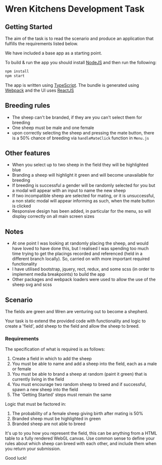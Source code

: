 # Wren Kitchens Development Task

## Getting Started
The aim of the task is to read the scenario and produce an application that fulfills the requirements listed below.

We have included a base app as a starting point.

To build & run the app you should install [NodeJS](https://nodejs.org/en/) and then run the following:

```bash
npm install
npm start
```

The app is written using [TypeScript](https://www.typescriptlang.org/). The bundle is generated using [Webpack](https://webpack.js.org/) and the UI uses [ReactJS](https://reactjs.org/)

## Breeding rules
* The sheep can't be branded, if they are you can't select them for breeding
* One sheep must be male and one female
* upon correctly selecting the sheep and pressing the mate button, there is a 50% chance of breeding via `handleMateClick` function in `Menu.js`

## Other features
* When you select up to two sheep in the field they will be highlighted blue
* Branding a sheep will highlight it green and will become unavailable for breeding
* If breeding is successful a gender will be randomly selected for you but a modal will appear with an input to name the new sheep
* If two incompatible sheep are selected for mating, or it is unsuccessful, a non static modal will appear informing as such, when the mate button is clicked
* Responsive design has been added, in particular for the menu, so will display correctly on all main screen sizes

## Notes
* At one point I was looking at randomly placing the sheep, and would have loved to have done this, but I realised I was spending too much time trying to get
the placings recorded and referenced (held in a different branch locally). So, carried on with more important required functionality
* I have utilised bootstrap, jquery, rect, redux, and some scss (in order to implement media breakpoints) to build the app
* Other packages and webpack loaders were used to allow the use of the sheep svg and scss

## Scenario
The fields are green and Wren are venturing out to become a shepherd.

Your task is to extend the provided code with functionality and logic to create a 'field', add sheep to the field and allow the sheep to breed.

### Requirements
The specification of what is required is as follows:

1) Create a field in which to add the sheep
2) You must be able to name and add a sheep into the field, each as a male or female
3) You must be able to brand a sheep at random (paint it green) that is currently living in the field
4) You must encourage two random sheep to breed and if successful, spawn a new sheep into the field
5) The 'Getting Started' steps must remain the same

Logic that must be factored in:

1) The probability of a female sheep giving birth after mating is 50%
2) Branded sheep must be highlighted in green
3) Branded sheep are not able to breed

It's up to you how you represent the field, this can be anything from a HTML table to a fully rendered WebGL canvas. Use common sense to define your rules about which sheep can breed with each other, and include them when you return your submission.

Good luck!
